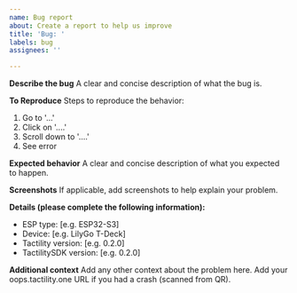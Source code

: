 ```yaml
---
name: Bug report
about: Create a report to help us improve
title: 'Bug: '
labels: bug
assignees: ''

---
```


**Describe the bug**
A clear and concise description of what the bug is.

**To Reproduce**
Steps to reproduce the behavior:
1. Go to '...'
2. Click on '....'
3. Scroll down to '....'
4. See error

**Expected behavior**
A clear and concise description of what you expected to happen.

**Screenshots**
If applicable, add screenshots to help explain your problem.

**Details (please complete the following information):**
 - ESP type: [e.g. ESP32-S3]
 - Device: [e.g. LilyGo T-Deck]
 - Tactility version: [e.g. 0.2.0]
 - TactilitySDK version: [e.g. 0.2.0]

**Additional context**
Add any other context about the problem here.
Add your oops.tactility.one URL if you had a crash (scanned from QR).

